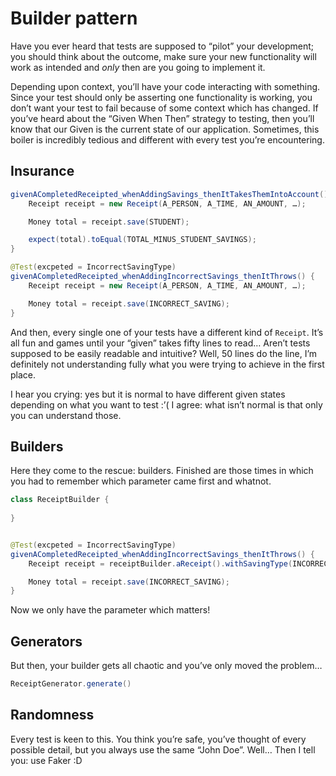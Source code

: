 # Builder pattern

Have you ever heard that tests are supposed to “pilot” your development; you should think about the outcome, make sure your new functionality will work as intended and *only* then are you going to implement it.

Depending upon context, you’ll have your code interacting with something. Since your test should only be asserting one functionality is working, you don’t want your test to fail because of some context which has changed. If you’ve heard about the “Given When Then” strategy to testing, then you’ll know that our Given is the current state of our application. Sometimes, this boiler is incredibly tedious and different with every test you’re encountering.

## Insurance

```java
givenACompletedReceipted_whenAddingSavings_thenItTakesThemIntoAccount() {
	Receipt receipt = new Receipt(A_PERSON, A_TIME, AN_AMOUNT, …);

	Money total = receipt.save(STUDENT);

	expect(total).toEqual(TOTAL_MINUS_STUDENT_SAVINGS);
}

@Test(excpeted = IncorrectSavingType)
givenACompletedReceipted_whenAddingIncorrectSavings_thenItThrows() {
	Receipt receipt = new Receipt(A_PERSON, A_TIME, AN_AMOUNT, …);

	Money total = receipt.save(INCORRECT_SAVING);
}
```

And then, every single one of your tests have a different kind of `Receipt`. It’s all fun and games until your “given” takes fifty lines to read… Aren’t tests supposed to be easily readable and intuitive? Well, 50 lines do the line, I’m definitely not understanding fully what you were trying to achieve in the first place.

I hear you crying: yes but it is normal to have different given states depending on what you want to test :’( I agree: what isn’t normal is that only you can understand those.

## Builders

Here they come to the rescue: builders. Finished are those times in which you had to remember which parameter came first and whatnot.

```java
class ReceiptBuilder {
	
}
```

```java

@Test(excpeted = IncorrectSavingType)
givenACompletedReceipted_whenAddingIncorrectSavings_thenItThrows() {
	Receipt receipt = receiptBuilder.aReceipt().withSavingType(INCORRECT_TYPE).build();

	Money total = receipt.save(INCORRECT_SAVING);
}
```

Now we only have the parameter which matters!

## Generators

But then, your builder gets all chaotic and you’ve only moved the problem… 

```java
ReceiptGenerator.generate()
```

## Randomness

Every test is keen to this. You think you’re safe, you’ve thought of every possible detail, but you always use the same “John Doe”. Well… Then I tell you: use Faker :D
